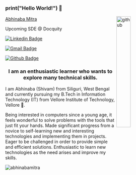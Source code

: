 ### print("Hello World!") 👋

<img align="right" src="https://media.giphy.com/media/dzaUX7CAG0Ihi/giphy.gif" alt="github" width="30%" height="30%">

[Abhinaba Mitra](https://abhinabamitra.github.io/Portfolio/)

Upcoming SDE @ Docquity

[![Linkedin Badge](https://img.shields.io/badge/-Lindkedin-blue?style=flat-square&logo=Linkedin&logoColor=white&link=https://www.linkedin.com/in/abhinabamitra19/)](https://www.linkedin.com/in/abhinabamitra19/) 

[![Gmail Badge](https://img.shields.io/badge/-Gmail-Red?style=flat-square&logo=Gmail&logoColor=white&link=mailto:abhinabamitra@gmail.com)](mailto:abhinabamtra19@gmail.com)

[![Github Badge](https://img.shields.io/badge/-Github-white/style=flat-square&logo=Github&logoColor=black&link=https://github.com/abhinabamitra)](https://github.com/abhinabamitra)

<h3 align="center">I am an enthusiastic learner who wants to explore many technical skills.</h3>

I am Abhinaba (Shivam) from Siliguri, West Bengal and currently pursuing my B.Tech in Information Technology (IT) from Vellore Institute of Technology, Vellore 🏫.

Being interested in computers since a young age, it feels wonderful to solve problems with the tools that just fit your hands.
Made significant progress from a novice to self-learning new and  interesting technologies and implementing them in projects.
Eager to be challenged in order to provide simple and efficient solutions.
Enthusiastic to  learn new technologies as the need arises and improve my skills.

<p align="left"> <img src="https://komarev.com/ghpvc/?username=abhinabamitra" alt="abhinabamitra" /> </p>
